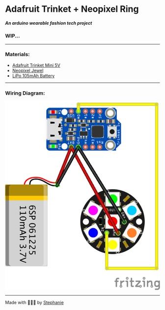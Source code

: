 # Adafruit Trinket +  Neopixel Ring

##### An arduino wearable fashion tech project

### WIP...
---

### Materials:

- [Adafruit Trinket Mini 5V](https://www.adafruit.com/product/1501)
- [Neopixel Jewel](https://www.adafruit.com/product/2226)
- [LiPo 105mAh Battery]()

---
### Wiring Diagram:

![Fritzing Diagram](Trinket_Neopixel_Ring.png)

---

Made with 💚💙💜 by [Stephanie](https://stephanie.lol)
